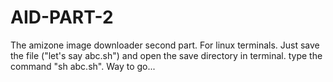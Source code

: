 # AID-PART-2
The amizone image downloader second part. For linux terminals. Just save the file ("let's say abc.sh") and open the save directory in terminal. type the command "sh abc.sh". Way to go... 
